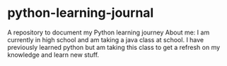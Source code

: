 # python-learning-journal
A repository to document my Python learning journey
About me:
I am currently in high school and am taking a java class at school. I have previously learned python but am taking this class to get a refresh on my knowledge and learn new stuff.
